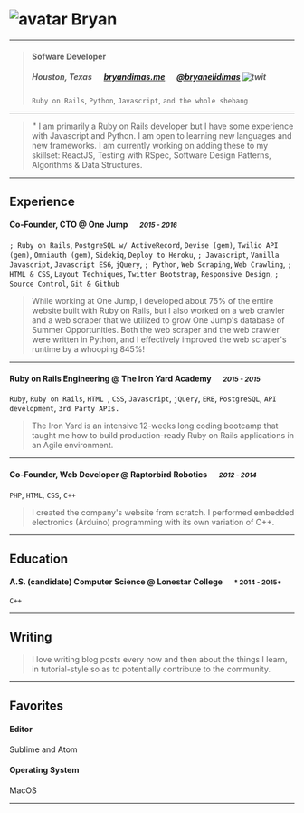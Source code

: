 
# ![avatar][] Bryan

---

> #### Sofware Developer
> #####  Houston, Texas &emsp; [bryandimas.me][homepage] &emsp; [@bryanelidimas][twitter] ![twit][]
> `Ruby on Rails`, `Python`, `Javascript`, `and the whole shebang`

---
> **"** I am primarily a Ruby on Rails developer but I have some experience with Javascript and Python. I am open to learning new languages and new frameworks. I am currently working on adding these to my skillset: ReactJS, Testing with RSpec, Software Design Patterns, Algorithms & Data Structures.


---
## Experience
#### Co-Founder, CTO @ One Jump &emsp; <small>*2015 - 2016*</small>
`; Ruby on Rails`, `PostgreSQL w/ ActiveRecord`, `Devise (gem)`, `Twilio API (gem)`, `Omniauth (gem)`, `Sidekiq`, `Deploy to Heroku`, `; Javascript`, `Vanilla Javascript`, `Javascript ES6`, `jQuery`, `; Python`, `Web Scraping`, `Web Crawling`, `; HTML & CSS`, `Layout Techniques`, `Twitter Bootstrap`, `Responsive Design`, `; Source Control`, `Git & Github`
> While working at One Jump, I developed about 75% of the entire website built with Ruby on Rails, but I also worked on a web crawler and a web scraper that we utilized to grow One Jump's database of Summer Opportunities. Both the web scraper and the web crawler were written in Python, and I effectively improved the web scraper's runtime by a whooping 845%!

---
#### Ruby on Rails Engineering @ The Iron Yard Academy &emsp; <small>*2015 - 2015*</small>
`Ruby`, `Ruby on Rails`, `HTML `, `CSS`, `Javascript`, `jQuery`, `ERB`, `PostgreSQL`, `API development`, `3rd Party APIs.`
> The Iron Yard is an intensive 12-weeks long coding bootcamp that taught me how to build production-ready Ruby on Rails applications in an Agile environment.

---
#### Co-Founder, Web Developer @ Raptorbird Robotics &emsp; <small>*2012 - 2014*</small>
`PHP`, `HTML`, `CSS`, `C++`
> I created the company's website from scratch. I performed embedded electronics (Arduino) programming with its own variation of C++.

---
## Education
#### A.S. (candidate) Computer Science @ Lonestar College &emsp; <small>* 2014 - 2015*</small>
`C++`

---
## Writing

> I love writing blog posts every now and then about the things I learn, in tutorial-style so as to potentially contribute to the community.

---
## Favorites
#### Editor
Sublime and Atom
#### Operating System
MacOS

---
[avatar]: https://avatars3.githubusercontent.com/u/6620941?v=3&s=100
[homepage]: http://bryandimas.me
[twitter]: https://twitter.com/bryanelidimas
[twit]: http://cdn-careers.sstatic.net/careers/Img/icon-twitter.png?v=b1bd58ad2034